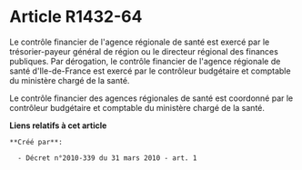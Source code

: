 # Article R1432-64

Le contrôle financier de l'agence régionale de santé est exercé par le trésorier-payeur général de région ou le directeur
régional des finances publiques. Par dérogation, le contrôle financier de l'agence régionale de santé d'Ile-de-France est
exercé par le contrôleur budgétaire et comptable du ministère chargé de la santé. 

Le contrôle financier des agences régionales de santé est coordonné par le contrôleur budgétaire et comptable du ministère
chargé de la santé.

**Liens relatifs à cet article**

	**Créé par**:

	  - Décret n°2010-339 du 31 mars 2010 - art. 1

